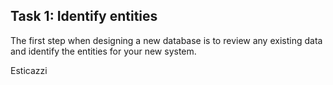 ## **Task 1: Identify entities**

The first step when designing a new database is to review any existing data and identify the entities for your new system.

Esticazzi